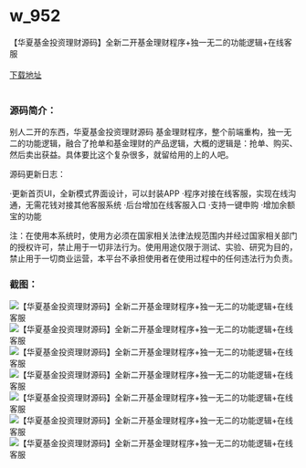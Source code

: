 # w_952
【华夏基金投资理财源码】全新二开基金理财程序+独一无二的功能逻辑+在线客服
<br/></br>
[下载地址](https://www.uuid2.com/952.html "下载地址")
<br/></br>
<h3>源码简介：</h3>
<p>别人二开的东西，华夏基金投资理财源码 基金理财程序，整个前端重构，独一无二的功能逻辑，融合了抢单和基金理财的产品逻辑，大概的逻辑是：抢单、购买、然后卖出获益。具体要比这个复杂很多，就留给用的上的人吧。<p>
<p>源码更新日志：<p>
<p>·更新首页UI，全新模式界面设计，可以封装APP
·程序对接在线客服，实现在线沟通，无需花钱对接其他客服系统
·后台增加在线客服入口
·支持一键申购
·增加余额宝的功能<p>
<p>注：在使用本系统时，使用方必须在国家相关法律法规范围内并经过国家相关部门的授权许可，禁止用于一切非法行为。使用用途仅限于测试、实验、研究为目的，禁止用于一切商业运营，本平台不承担使用者在使用过程中的任何违法行为负责。<p>
<p>           <p>
<h3>截图：</h3>
<img src="https://www.uuid2.com/wp-content/uploads/img/202105/7f4f95d976.jpg" alt="【华夏基金投资理财源码】全新二开基金理财程序+独一无二的功能逻辑+在线客服"><img src="https://www.uuid2.com/wp-content/uploads/img/202105/aa0740d888.jpg" alt="【华夏基金投资理财源码】全新二开基金理财程序+独一无二的功能逻辑+在线客服"><img src="https://www.uuid2.com/wp-content/uploads/img/202105/eb2b77f532.jpg" alt="【华夏基金投资理财源码】全新二开基金理财程序+独一无二的功能逻辑+在线客服"><img src="https://www.uuid2.com/wp-content/uploads/img/202105/7f9ccf4981.jpg" alt="【华夏基金投资理财源码】全新二开基金理财程序+独一无二的功能逻辑+在线客服"><img src="https://www.uuid2.com/wp-content/uploads/img/202105/40ce98e689.jpg" alt="【华夏基金投资理财源码】全新二开基金理财程序+独一无二的功能逻辑+在线客服"><img src="https://www.uuid2.com/wp-content/uploads/img/202105/f391968464.jpg" alt="【华夏基金投资理财源码】全新二开基金理财程序+独一无二的功能逻辑+在线客服"><img src="https://www.uuid2.com/wp-content/uploads/img/202105/296eca4734.jpg" alt="【华夏基金投资理财源码】全新二开基金理财程序+独一无二的功能逻辑+在线客服">
